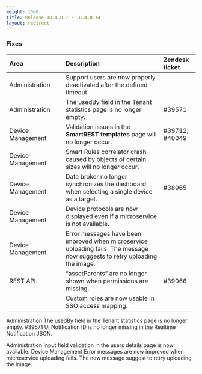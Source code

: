 ```yaml
---
weight: 1560
title: Release 10.4.0.7 - 10.4.0.14
layout: redirect
---
```


### Fixes

<table>
<colgroup><col width="150">
</colgroup><thead>
<tr>
<th style="text-align:left">Area</th>
<th style="text-align:left">Description</th>
<th style="text-align:left">Zendesk ticket</th>
</tr>
</thead>
<tbody>
<tr>
<td style="text-align:left">Administration</td>
<td style="text-align:left">Support users are now properly deactivated after the defined timeout. </td>
<td style="text-align:left"></td>
</tr>
<tr>
<td style="text-align:left">Administration</td>
<td style="text-align:left">The usedBy field in the Tenant statistics page is no longer empty.</td>
<td style="text-align:left">#39571</td>
</tr>
<tr>
<td style="text-align:left">Device Management</td>
<td style="text-align:left">Validation issues in the <strong>SmartREST templates</strong> page will no longer occur. </td>
<td style="text-align:left">#39712, #40049</td>
</tr>
<tr>
<td style="text-align:left">Device Management</td>
<td style="text-align:left">Smart Rules correlator crash caused by objects of certain sizes will no longer occur. </td>
<td style="text-align:left"></td>
</tr>
<tr>
<td style="text-align:left">Device Management</td>
<td style="text-align:left">Data broker no longer synchronizes the dashboard when selecting a single device as a target. </td>
<td style="text-align:left">#38965</td>
</tr>
<tr>
<td style="text-align:left">Device Management</td>
<td style="text-align:left">
Device protocols are now displayed even if a microservice is not available.</td>
<td style="text-align:left"></td>
</tr>
<tr>
<td style="text-align:left">Device Management</td>
<td style="text-align:left">
Error messages have been improved when microservice uploading fails. The message now suggests to retry uploading the image.</td>
<td style="text-align:left"></td>
</tr>
<tr>
<td style="text-align:left">REST API</td>
<td style="text-align:left">“assetParents” are no longer shown when permissions are missing. </td>
<td style="text-align:left">#39066</td>
</tr>
<tr>
<td style="text-align:left"></td>
<td style="text-align:left">Custom roles are now usable in SSO access mapping. </td>
<td style="text-align:left"></td>
</tr>
</tbody>
</table>




Administration
The usedBy field in the Tenant statistics page is no longer empty.
#39571
UI
Notification ID is no longer missing in the Realtime Notification JSON.


Administration
Input field validation in the users details page is now available.
Device Management
Error messages are now improved when microservice uploading fails. The new message suggest to retry uploading the image.








